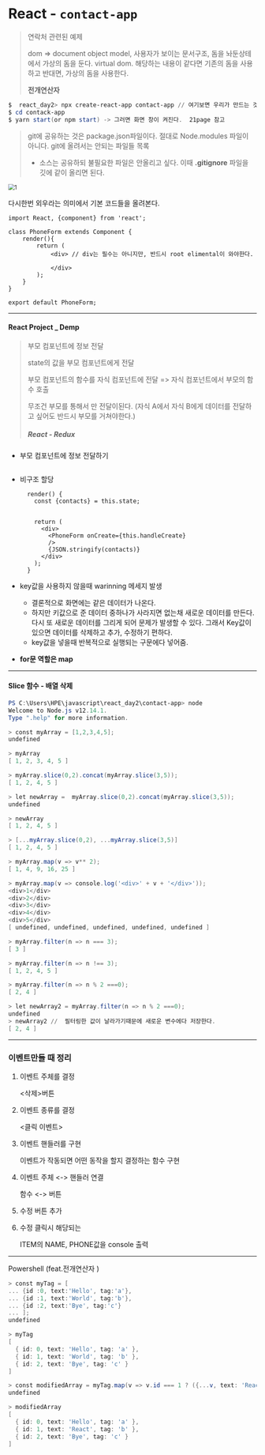 # React  - `contact-app`

> 연락처 관련된 예제
>
> dom => document object model, 사용자가 보이는 문서구조, 돔을 놔둔상테에서 가상의 돔을 둔다. virtual dom. 해당하는 내용이 같다면 기존의 돔을 사용하고 반대면, 가상의 돔을 사용한다.
>
> __전개연산자__



```powershell
$  react_day2> npx create-react-app contact-app // 여기보면 우리가 만드는 것이 연락처앱 contact-app
$ cd contack-app
$ yarn start(or npm start) -> 그러면 화면 창이 켜진다.  21page 참고
```



> git에 공유하는 것은 package.json파일이다. 절대로 Node.modules 파일이 아니다.
> git에 올려서는 안되는 파일들 목록
>
>  - 소스는 공유하되 불필요한 파일은 안올리고 싶다. 이때 **.gitignore** 파일을 깃에 같이 올리면 된다.

<img src="https://user-images.githubusercontent.com/34231229/73799676-eacdb500-47f9-11ea-973e-a41bd423a80a.JPG" alt="1" style="zoom:80%;" />



다시한번 외우라는 의미에서 기본 코드들을 올려본다.

```react
import React, {component} from 'react';

class PhoneForm extends Component {
    render(){
        return (
            <div> // div는 필수는 아니지만, 반드시 root elimental이 와야한다.
                
            </div>
        );
    }
}

export default PhoneForm;
```



---



#### React Project _ Demp

> 부모 컴포넌트에 정보 전달
>
> state의 값을 부모 컴포넌트에게 전달
>
> 부모 컴포넌트의 함수를 자식 컴포넌트에 전달 => 자식 컴포넌트에서 부모의 함수 호출
>
> 무조건 부모를 통해서 만 전달이된다. (자식 A에서 자식 B에게 데이터를 전달하고 싶어도 반드시 부모를 거쳐야한다.)
>
> ##### React - Redux



+ 부모 컴포넌트에 정보 전달하기

  ```
  
  ```

+ 비구조 할당

  ```
    render() {
      const {contacts} = this.state;
  
      
      return (
        <div>
          <PhoneForm onCreate={this.handleCreate} 
          />
          {JSON.stringify(contacts)}
        </div>
      );
    }
  ```

  

+ key값을 사용하지 않을때 warinning 메세지 발생 
  + 결론적으로 화면에는 같은 데이터가 나온다.
  + 하지만 키값으로 준 데이터 중하나가 사라지면 없는채 새로운 데이터를 만든다. 다시 또 새로운 데이터를 그리게 되어 문제가 발생할 수 있다. 그래서 Key값이 있으면 데이터를 삭제하고 추가, 수정하기 편하다.
  + key값을 넣을때 반복적으로 실행되는 구문에다 넣어줌.
+ **for문 역할은 map**



---

#### Slice 함수 - 배열 삭제

```powershell
PS C:\Users\HPE\javascript\react_day2\contact-app> node
Welcome to Node.js v12.14.1.
Type ".help" for more information.

> const myArray = [1,2,3,4,5];
undefined

> myArray
[ 1, 2, 3, 4, 5 ]

> myArray.slice(0,2).concat(myArray.slice(3,5));
[ 1, 2, 4, 5 ]

> let newArray =  myArray.slice(0,2).concat(myArray.slice(3,5));
undefined

> newArray
[ 1, 2, 4, 5 ]

> [...myArray.slice(0,2), ...myArray.slice(3,5)]
[ 1, 2, 4, 5 ]

> myArray.map(v => v** 2);
[ 1, 4, 9, 16, 25 ]

> myArray.map(v => console.log('<div>' + v + '</div>'));
<div>1</div>
<div>2</div>
<div>3</div>
<div>4</div>
<div>5</div>
[ undefined, undefined, undefined, undefined, undefined ]

> myArray.filter(n => n === 3);
[ 3 ]

> myArray.filter(n => n !== 3);
[ 1, 2, 4, 5 ]

> myArray.filter(n => n % 2 ===0);
[ 2, 4 ]

> let newArray2 = myArray.filter(n => n % 2 ===0);
undefined
> newArray2 //  필터링한 값이 날라가기때문에 새로운 변수에다 저장한다.
[ 2, 4 ]
```



---

### 이벤트만들 때  정리

1. 이벤트 주체를 결정

   <삭제>버튼

2. 이벤트 종류를 결정

   <클릭 이벤트>

3. 이벤트 핸들러를 구현

   이벤트가 작동되면 어떤 동작을 할지 결정하는 함수 구현

4. 이벤트 주체 <-> 핸들러 연결

   함수 <-> 버튼

5. 수정 버튼 추가

6. 수정 클릭시 해당되는

   ITEM의  NAME, PHONE값을 console 출력

---



Powershell (feat.전개연산자 )

```powershell
> const myTag = [
... {id :0, text:'Hello', tag:'a'},
... {id :1, text:'World', tag:'b'},
... {id :2, text:'Bye', tag:'c'}
... ];
undefined

> myTag
[
  { id: 0, text: 'Hello', tag: 'a' },
  { id: 1, text: 'World', tag: 'b' },
  { id: 2, text: 'Bye', tag: 'c' }
]

> const modifiedArray = myTag.map(v => v.id === 1 ? ({...v, text: 'React'}) : v );
undefined

> modifiedArray
[
  { id: 0, text: 'Hello', tag: 'a' },
  { id: 1, text: 'React', tag: 'b' },
  { id: 2, text: 'Bye', tag: 'c' }
]
```

